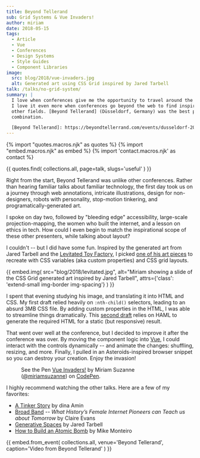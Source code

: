```yaml
---
title: Beyond Tellerand
sub: Grid Systems & Vue Invaders!
author: miriam
date: 2018-05-15
tags:
  - Article
  - Vue
  - Conferences
  - Design Systems
  - Style Guides
  - Component Libraries
image:
  src: blog/2018/vue-invaders.jpg
  alt: Generated art using CSS Grid inspired by Jared Tarbell
talk: /talks/no-grid-system/
summary: |
  I love when conferences give me the opportunity to travel around the world.
  I love it even more when conferences go beyond the web to find inspiration from
  other fields. [Beyond Tellerand] (Düsseldorf, Germany) was the best possible
  combination.

  [Beyond Tellerand]: https://beyondtellerrand.com/events/dusseldorf-2018/speakers
---
```


{% import "quotes.macros.njk" as quotes %}
{% import "embed.macros.njk" as embed %}
{% import 'contact.macros.njk' as contact %}

{{ quotes.find(
  collections.all,
  page=talk,
  slugs='useful'
) }}

Right from the start, Beyond Tellerand was unlike other conferences.
Rather than hearing familiar talks about familiar technology, the first
day took us on a journey through web annotations, intricate
illustrations, design for non-designers, robots with personality,
stop-motion tinkering, and programatically-generated art.

I spoke on day two, followed by "bleeding edge" accessibility,
large-scale projection-mapping, the women who built the internet, and a
lesson on ethics in tech. How could I even begin to match the
inspirational scope of these other presenters, while talking about
layout?

I couldn't -- but I did have some fun. Inspired by the generated art from
Jared Tarbell and the [Levitated Toy Factory], I picked [one of his art
pieces] to recreate with CSS variables (aka custom properties) and CSS
grid layouts.

{{ embed.img(
  src="blog/2018/levitated.jpg",
  alt="Miriam showing a slide of the CSS Grid generated art inspired by Jared Tarbell",
  attrs={'class': 'extend-small img-border img-spacing'}
) }}

I spent that evening studying his image, and translating it into HTML
and CSS. My first draft relied heavily on `:nth-child()` selectors,
leading to an absurd 3MB CSS file. By adding custom properties in the
HTML, I was able to streamline things dramatically. This [second draft]
relies on HAML to generate the required HTML for a static (but
responsive) result.

That went over well at the conference, but I decided to improve it after
the conference was over. By moving the component logic into [Vue], I
could interact with the controls dynamically -- and animate the changes:
shuffling, resizing, and more. Finally, I pulled in an
Asteroids-inspired browser snippet so you can destroy your creation.
Enjoy the invasion!

<figure class="extend-large">
  <p data-height="600" data-theme-id="0" data-slug-hash="LmrEmb" data-default-tab="result" data-user="miriamsuzanne" data-embed-version="2" data-pen-title="Vue Invaders!" data-preview="true" class="codepen">See the Pen <a href="https://codepen.io/miriamsuzanne/pen/LmrEmb/">Vue Invaders!</a> by Miriam Suzanne (<a href="https://codepen.io/miriamsuzanne">@miriamsuzanne</a>) on <a href="https://codepen.io">CodePen</a>.</p>
  <script async src="https://static.codepen.io/assets/embed/ei.js"></script>
</figure>

I highly recommend watching the other talks. Here are a few of my
favorites:

- [A Tinker Story] by dina Amin
- [Broad Band] --
  *What History’s Female Internet Pioneers can Teach us about Tomorrow*
  by Claire Evans
- [Generative Spaces] by Jared Tarbell
- [How to Build an Atomic Bomb] by Mike Monteiro

{{ embed.from_event(
  collections.all,
  venue='Beyond Tellerand',
  caption='Video from Beyond Tellerand'
) }}

[Levitated Toy Factory]: http://levitated.guru/
[one of his art pieces]: http://levitated.net/daily/levInvaderFractal.html
[second draft]: https://codepen.io/miriamsuzanne/pen/gzXqOP
[Vue]: https://vuejs.org/
[A Tinker Story]: https://beyondtellerrand.com/events/dusseldorf-2018/speakers/dina-amin#talk
[Broad Band]: https://beyondtellerrand.com/events/dusseldorf-2018/speakers/claire-evans#talk
[Generative Spaces]: https://beyondtellerrand.com/events/dusseldorf-2018/speakers/jared-tarbell#talk
[How to Build an Atomic Bomb]: https://beyondtellerrand.com/events/dusseldorf-2018/speakers/mike-monteiro#talk
